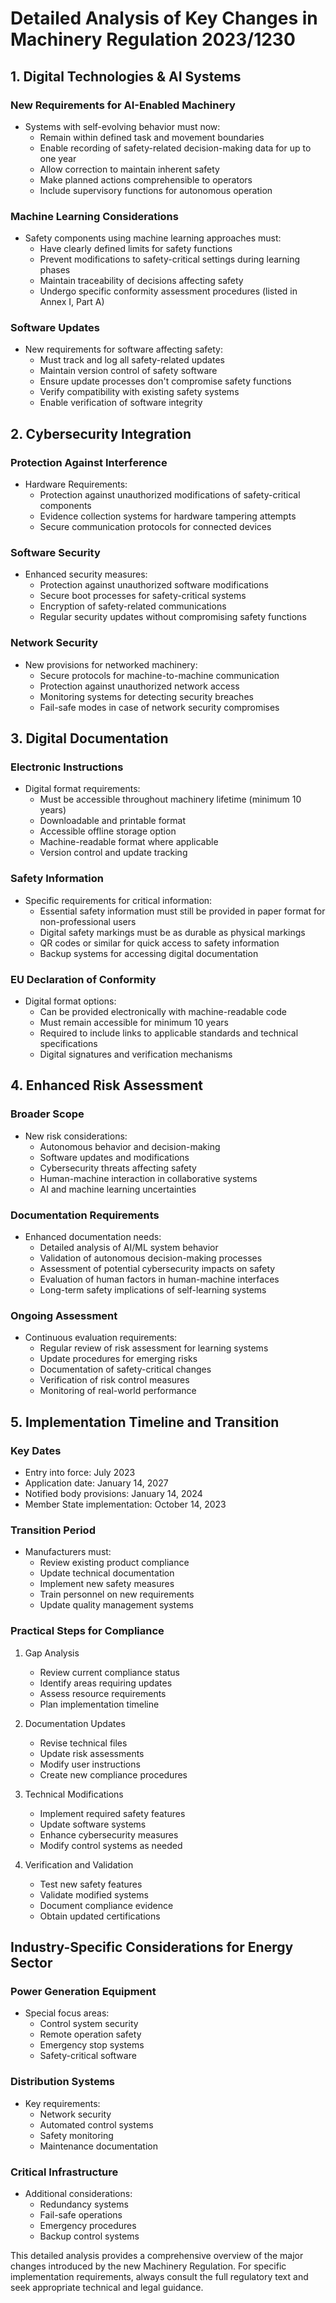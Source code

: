 # Detailed Analysis of Key Changes in Machinery Regulation 2023/1230

## 1. Digital Technologies & AI Systems

### New Requirements for AI-Enabled Machinery
- Systems with self-evolving behavior must now:
  - Remain within defined task and movement boundaries
  - Enable recording of safety-related decision-making data for up to one year
  - Allow correction to maintain inherent safety
  - Make planned actions comprehensible to operators
  - Include supervisory functions for autonomous operation

### Machine Learning Considerations
- Safety components using machine learning approaches must:
  - Have clearly defined limits for safety functions
  - Prevent modifications to safety-critical settings during learning phases
  - Maintain traceability of decisions affecting safety
  - Undergo specific conformity assessment procedures (listed in Annex I, Part A)

### Software Updates
- New requirements for software affecting safety:
  - Must track and log all safety-related updates
  - Maintain version control of safety software
  - Ensure update processes don't compromise safety functions
  - Verify compatibility with existing safety systems
  - Enable verification of software integrity

## 2. Cybersecurity Integration

### Protection Against Interference
- Hardware Requirements:
  - Protection against unauthorized modifications of safety-critical components
  - Evidence collection systems for hardware tampering attempts
  - Secure communication protocols for connected devices

### Software Security
- Enhanced security measures:
  - Protection against unauthorized software modifications
  - Secure boot processes for safety-critical systems
  - Encryption of safety-related communications
  - Regular security updates without compromising safety functions

### Network Security
- New provisions for networked machinery:
  - Secure protocols for machine-to-machine communication
  - Protection against unauthorized network access
  - Monitoring systems for detecting security breaches
  - Fail-safe modes in case of network security compromises

## 3. Digital Documentation

### Electronic Instructions
- Digital format requirements:
  - Must be accessible throughout machinery lifetime (minimum 10 years)
  - Downloadable and printable format
  - Accessible offline storage option
  - Machine-readable format where applicable
  - Version control and update tracking

### Safety Information
- Specific requirements for critical information:
  - Essential safety information must still be provided in paper format for non-professional users
  - Digital safety markings must be as durable as physical markings
  - QR codes or similar for quick access to safety information
  - Backup systems for accessing digital documentation

### EU Declaration of Conformity
- Digital format options:
  - Can be provided electronically with machine-readable code
  - Must remain accessible for minimum 10 years
  - Required to include links to applicable standards and technical specifications
  - Digital signatures and verification mechanisms

## 4. Enhanced Risk Assessment

### Broader Scope
- New risk considerations:
  - Autonomous behavior and decision-making
  - Software updates and modifications
  - Cybersecurity threats affecting safety
  - Human-machine interaction in collaborative systems
  - AI and machine learning uncertainties

### Documentation Requirements
- Enhanced documentation needs:
  - Detailed analysis of AI/ML system behavior
  - Validation of autonomous decision-making processes
  - Assessment of potential cybersecurity impacts on safety
  - Evaluation of human factors in human-machine interfaces
  - Long-term safety implications of self-learning systems

### Ongoing Assessment
- Continuous evaluation requirements:
  - Regular review of risk assessment for learning systems
  - Update procedures for emerging risks
  - Documentation of safety-critical changes
  - Verification of risk control measures
  - Monitoring of real-world performance

## 5. Implementation Timeline and Transition

### Key Dates
- Entry into force: July 2023
- Application date: January 14, 2027
- Notified body provisions: January 14, 2024
- Member State implementation: October 14, 2023

### Transition Period
- Manufacturers must:
  - Review existing product compliance
  - Update technical documentation
  - Implement new safety measures
  - Train personnel on new requirements
  - Update quality management systems

### Practical Steps for Compliance
1. Gap Analysis
   - Review current compliance status
   - Identify areas requiring updates
   - Assess resource requirements
   - Plan implementation timeline

2. Documentation Updates
   - Revise technical files
   - Update risk assessments
   - Modify user instructions
   - Create new compliance procedures

3. Technical Modifications
   - Implement required safety features
   - Update software systems
   - Enhance cybersecurity measures
   - Modify control systems as needed

4. Verification and Validation
   - Test new safety features
   - Validate modified systems
   - Document compliance evidence
   - Obtain updated certifications

## Industry-Specific Considerations for Energy Sector

### Power Generation Equipment
- Special focus areas:
  - Control system security
  - Remote operation safety
  - Emergency stop systems
  - Safety-critical software

### Distribution Systems
- Key requirements:
  - Network security
  - Automated control systems
  - Safety monitoring
  - Maintenance documentation

### Critical Infrastructure
- Additional considerations:
  - Redundancy systems
  - Fail-safe operations
  - Emergency procedures
  - Backup control systems

This detailed analysis provides a comprehensive overview of the major changes introduced by the new Machinery Regulation. For specific implementation requirements, always consult the full regulatory text and seek appropriate technical and legal guidance.

